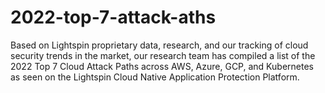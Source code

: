 # 2022-top-7-attack-aths
Based on Lightspin proprietary data, research, and our tracking of cloud security trends in the market, our research team has compiled a list of the 2022 Top 7 Cloud Attack Paths across AWS, Azure, GCP, and Kubernetes as seen on the Lightspin Cloud Native Application Protection Platform.
